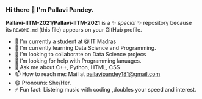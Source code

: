 ### Hi there 👋 I'm Pallavi Pandey. 


**Pallavi-IITM-2021/Pallavi-IITM-2021** is a ✨ _special_ ✨ repository because its `README.md` (this file) appears on your GitHub profile.


- 🔭 I’m currently a student at @IIT Madras 
- 🌱 I’m currently learning Data Science and Programming.
- 👯 I’m looking to collaborate on Data Science projecs
- 🤔 I’m looking for help with Programming lanuages.
- 💬 Ask me about C++, Python, HTML, CSS
- 📫 How to reach me: Mail at pallavipandey181@gmail.com
- 😄 Pronouns: She/Her.
- ⚡ Fun fact: Listeing music with coding ,doubles your speed and interest.

